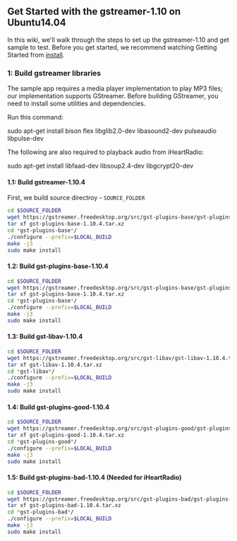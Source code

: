 ## Get Started with the gstreamer-1.10 on Ubuntu14.04
In this wiki, we'll walk through the steps to set up the gstreamer-1.10 and get sample to test. Before you get started, we recommend watching Getting Started from [install](https://gstreamer.freedesktop.org/documentation/installing/index.html?gi-language=c).

### 1: Build gstreamer libraries
The sample app requires a media player implementation to play MP3 files; our implementation supports GStreamer. Before building GStreamer, you need to install some utilities and dependencies.

Run this command:

sudo apt-get install bison flex libglib2.0-dev libasound2-dev pulseaudio libpulse-dev

The following are also required to playback audio from iHeartRadio:

sudo apt-get install libfaad-dev libsoup2.4-dev libgcrypt20-dev

#### 1.1: Build gstreamer-1.10.4
First, we build source directroy - `SOURCE_FOLDER`
```sh
cd $SOURCE_FOLDER
wget https://gstreamer.freedesktop.org/src/gst-plugins-base/gst-plugins-base-1.10.4.tar.xz
tar xf gst-plugins-base-1.10.4.tar.xz
cd *gst-plugins-base*/
./configure --prefix=$LOCAL_BUILD
make -j3
sudo make install
```

#### 1.2: Build gst-plugins-base-1.10.4
```sh
cd $SOURCE_FOLDER
wget https://gstreamer.freedesktop.org/src/gst-plugins-base/gst-plugins-base-1.10.4.tar.xz
tar xf gst-plugins-base-1.10.4.tar.xz
cd *gst-plugins-base*/
./configure --prefix=$LOCAL_BUILD
make -j3
sudo make install
```
#### 1.3: Build gst-libav-1.10.4
```sh
cd $SOURCE_FOLDER
wget https://gstreamer.freedesktop.org/src/gst-libav/gst-libav-1.10.4.tar.xz
tar xf gst-libav-1.10.4.tar.xz
cd *gst-libav*/
./configure --prefix=$LOCAL_BUILD
make -j3
sudo make install
```
#### 1.4: Build gst-plugins-good-1.10.4
```sh
cd $SOURCE_FOLDER
wget https://gstreamer.freedesktop.org/src/gst-plugins-good/gst-plugins-good-1.10.4.tar.xz
tar xf gst-plugins-good-1.10.4.tar.xz
cd *gst-plugins-good*/
./configure --prefix=$LOCAL_BUILD
make -j3
sudo make install
```

#### 1.5: Build gst-plugins-bad-1.10.4 (Needed for iHeartRadio)
```sh
cd $SOURCE_FOLDER
wget https://gstreamer.freedesktop.org/src/gst-plugins-bad/gst-plugins-bad-1.10.4.tar.xz
tar xf gst-plugins-bad-1.10.4.tar.xz
cd *gst-plugins-bad*/
./configure --prefix=$LOCAL_BUILD
make -j3
sudo make install
```

